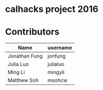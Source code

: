 # calhacks project 2016

# Contributors
| Name  | username |
| ------------- | ------------- |
| Jonathan Fung  | jonfung  |
| Julia Luo  | julialuo  |
| Ming Li | mingyli |
| Matthew Soh | msohcw |
